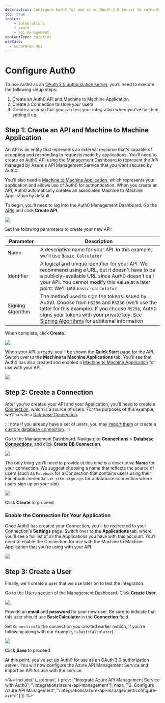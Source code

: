 ```yaml
---
description: Configure Auth0 for use as an OAuth 2.0 server to authenticate users wanting access to an API managed by the Azure API Management service
toc: true
topics:
    - integrations
    - azure
    - api-management
contentType: tutorial
useCase:
  - secure-an-api
---
```

# Configure Auth0

To use Auth0 as an [OAuth 2.0 authorization server](/protocols/oauth2#oauth-roles), you'll need to execute the following setup steps:

1. Create an Auth0 API and Machine to Machine Application.
2. Create a Connection to store your users.
3. Create a user so that you can test your integration when you've finished setting it up.

## Step 1: Create an API and Machine to Machine Application

An API is an entity that represents an external resource that's capable of accepting and responding to requests made by applications. You'll need to create an [Auth0 API](/apis) using the Management Dashboard to represent the API managed by Azure's API Management Service that you want secured by Auth0.

You'll also need a [Machine to Machine Application](/applications#application-types), which represents your application and allows use of Auth0 for authentication. When you create an API, Auth0 automatically creates an associated Machine to Machine Application by default.

To begin, you'll need to log into the Auth0 Management Dashboard. Go the [APIs](${manage_url}/#/apis) and click **Create API**.

![](/media/articles/integrations/azure-api-mgmt/auth0/apis.png)

Set the following parameters to create your new API:

| Parameter | Description |
| --------- | ----------- |
| Name | A descriptive name for your API. In this example, we'll use `Basic Calculator` |
| Identifier | A logical and unique identifier for your API. We recommend using a URL, but it doesn't have to be a publicly-available URL since Auth0 doesn't call your API. You cannot modify this value at a later point. We'll use `basic-calculator` |
| Signing Algorithm | The method used to sign the tokens issued by Auth0. Choose from `HS256` and `RS256` (we'll use the latter for this example). If you choose `RS256`, Auth0 signs your tokens with your private key. See [Signing Algorithms](/apis#signing-algorithms) for additional information |

When complete, click **Create**.

![](/media/articles/integrations/azure-api-mgmt/auth0/api-config.png)

When your API is ready, you'll be shown the **Quick Start** page for the API. Switch over to the **Machine to Machine Applications** tab. You'll see that Auth0 has also created and enabled a [Machine to Machine Application](/applications) for use with your API.

![](/media/articles/integrations/azure-api-mgmt/auth0/api-nic.png)

## Step 2: Create a Connection

After you've created your API and your Application, you'll need to create a [Connection](/applications/connections), which is a source of users. For the purposes of this example, we'll create a [Database Connection](/connections/database).

::: note
If you already have a set of users, you may [import them](/extensions/user-import-export) or create a [custom database connection](https://auth0.com/docs/connections/database/mysql).
:::

Go to the Management Dashboard. Navigate to [**Connections** > **Database Connections**](${manage_url}/#/connections/database), and click **Create DB Connection**.

![](/media/articles/integrations/azure-api-mgmt/auth0/db-connections.png)

The only thing you'll need to provide at this time is a descriptive **Name** for your connection. We suggest choosing a name that reflects the source of users (such as `Facebook` for a Connection that contains users using their Facebook credentials or `site-sign-ups` for a database connection where users sign up on your site).

![](/media/articles/integrations/azure-api-mgmt/auth0/new-db-connection-config.png)

Click **Create** to proceed.

### Enable the Connection for Your Application

Once Auth0 has created your Connection, you'll be redirected to your Connection's **Settings** page. Switch over to the **Applications** tab, where you'll see a full list of all the Applications you have with this account. You'll need to enable the Connection for use with the Machine to Machine Application that you're using with your API.

![](/media/articles/integrations/azure-api-mgmt/auth0/connection-application.png)

## Step 3: Create a User

Finally, we'll create a user that we use later on to test the integration.

Go to the [Users section]((${manage_url}/#/users)) of the Management Dashboard. Click **Create User**.

![](/media/articles/integrations/azure-api-mgmt/auth0/user.png)

Provide an **email** and **password** for your new user. Be sure to indicate that this user should use **BasicCalculator** in the **Connection** field.

Set `Connection` to the connection you created earlier (which, if you're following along with our example, is `BasicCalculator`).

![](/media/articles/integrations/azure-api-mgmt/auth0/create-user.png)

Click **Save** to proceed.

At this point, you've set up Auth0 for use as an OAuth 2.0 authorization server. You will now configure the Azure API Management Service and import an API for use with the service.

<%= include('./_stepnav', {
 prev: ["Integrate Azure API Management Service with Auth0", "/integrations/azure-api-management"], next: ["2. Configure Azure API Management", "/integrations/azure-api-management/configure-azure"]
}) %>
